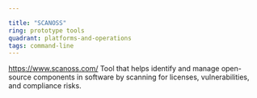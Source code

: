 ```yaml
---

title: "SCANOSS"
ring: prototype tools
quadrant: platforms-and-operations
tags: command-line
---
```

https://www.scanoss.com/
Tool that helps identify and manage open-source components in software by scanning for licenses, vulnerabilities, and compliance risks.
